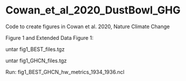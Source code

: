 # Cowan_et_al_2020_DustBowl_GHG
Code to create figures in Cowan et al. 2020, Nature Climate Change

Figure 1 and Extended Data Figure 1:

untar fig1_BEST_files.tgz

untar fig1_GHCN_files.tgz

Run: fig1_BEST_GHCN_hw_metrics_1934_1936.ncl

